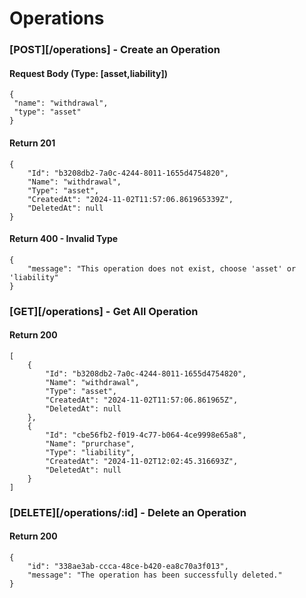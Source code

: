# Operations

### [POST][/operations] - Create an Operation

#### Request Body  (Type: [asset,liability])

    {
     "name": "withdrawal",
     "type": "asset" 
    }

#### Return 201

    {
        "Id": "b3208db2-7a0c-4244-8011-1655d4754820",
        "Name": "withdrawal",
        "Type": "asset",
        "CreatedAt": "2024-11-02T11:57:06.861965339Z",
        "DeletedAt": null
    }

#### Return 400 - Invalid Type

    {
        "message": "This operation does not exist, choose 'asset' or 'liability"
    }

### [GET][/operations] - Get All Operation

#### Return 200

    [
        {
            "Id": "b3208db2-7a0c-4244-8011-1655d4754820",
            "Name": "withdrawal",
            "Type": "asset",
            "CreatedAt": "2024-11-02T11:57:06.861965Z",
            "DeletedAt": null
        },
        {
            "Id": "cbe56fb2-f019-4c77-b064-4ce9998e65a8",
            "Name": "prurchase",
            "Type": "liability",
            "CreatedAt": "2024-11-02T12:02:45.316693Z",
            "DeletedAt": null
        }
    ]

### [DELETE][/operations/:id] - Delete an Operation

#### Return 200

    {
        "id": "338ae3ab-ccca-48ce-b420-ea8c70a3f013",
        "message": "The operation has been successfully deleted."
    }
